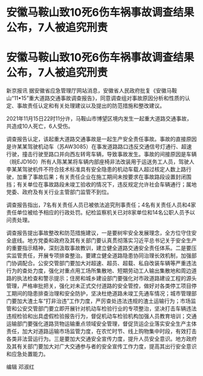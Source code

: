 # 安徽马鞍山致10死6伤车祸事故调查结果公布，7人被追究刑责

# 安徽马鞍山致10死6伤车祸事故调查结果公布，7人被追究刑责

新京报讯
据安徽省应急管理厅网站消息，安徽省人民政府批复《安徽马鞍山“11•15”重大道路交通事故调查报告》，同意调查组对事故原因分析和性质的认定、事故责任认定和有关处理建议以及提出的防范措施和整改建议。

2021年11月15日22时11分许，马鞍山市博望区境内发生一起重大道路交通事故，共造成10人死亡，6人受伤。

调查报告认定，该起重大道路交通事故是一起生产安全责任事故。事故的直接原因是许某某驾驶机动车（苏AW3085）在事发道路路口违反交通信号灯通行、超速行驶，撞击行驶至路口并向西左转弯车辆，导致事故发生。事故的间接原因是车辆（皖EJD160）所有人陈某某将车辆内部座椅非法改装用于运送务工人员，驾驶人李某某驾驶机件不符合技术标准具有安全隐患的机动车载人超过核定人数上路行驶，加重了事故后果；有关责任企业在施工期间未按要求在事故路段设置封闭围挡；有关单位在事故路段未竣工验收的情况下，违反规定允许社会车辆通行；属地党委、政府及有关行业主管部门监管不到位。

调查报告指出，7名有关责任人员已被依法追究刑事责任；4名有关责任人员和4家责任单位被给予相应的行政处罚。纪检监察机关已对8家单位和14名公职人员予以问责处理。

调查报告提出事故整改和防范措施建议，一是要树牢安全发展理念，全方位守住安全底线。地方党委和政府及其有关部门要认真贯彻落实习近平总书记关于安全生产的重要指示精神，深刻汲取事故教训，建立健全道路交通安全责任体系。二是要压实监管责任，开展专项排查整治。要建立健全道路隐患协同治理长效机制，加强部门协调配合。公安交管部门要加大对超速、超员、超载、私自改装车辆等严重违法行为的查处力度，强化对重点用工场所集散地、短期劳动工人输出集散地和周边道路的执法检查和警示提示；住房和城乡建设部门要强化对市政道路建设工程的源头管理，严格审批把关，强化对未正式交付道路的安全管控，做好对各类停工项目停工期间的隐患排查治理和安全防护，坚决杜绝道路未竣工先通车情况；城市管理部门要加大渣土车“打非治违”工作力度，严厉查处违法违规的渣土运输行为；市场监管和公安交管部门要立即开展针对机动车检验行业的专项整治，坚决打击车辆违法违规检验和出具虚假检验报告行为，督促机动车检验机构加强人员教育培训；交通运输部门要强化道路货物运输重点领域安全管理，督促货运企业落实安全生产主体责任，加大对道路运输市场监管力度，在农忙时节、线上购物集中时段，有效打击各类非法营运行为。三是要加大交通安全宣传力度，提升人员安全意识。地方政府及其有关部门要加大对广大交通参与者的安全宣传工作力度，提高其出行安全意识和应急处置能力。

编辑 邓淑红

